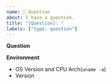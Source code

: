 ```yaml
---
name: 🙋 Question
about: I have a question.
title: "[Question]: "
labels: ["type: question"]
---
```


**Question**

**Environment**

- OS Version and CPU Arch(`uname -a`)
- Version
